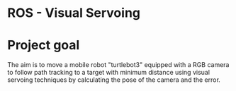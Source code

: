 # ROS - Visual Servoing

# Project goal
The aim is to move a mobile robot "turtlebot3" equipped with a RGB camera to follow  path tracking to a target with minimum distance using visual servoing techniques by calculating the pose of the camera and the error.
 
 
